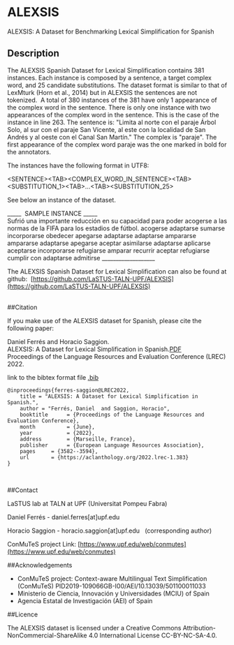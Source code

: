 # ALEXSIS
ALEXSIS:  A Dataset for Benchmarking Lexical Simplification for Spanish

## Description

The ALEXSIS Spanish Dataset for Lexical Simplification contains 381 instances. Each instance is composed by a sentence, a target complex word, and 25 candidate substitutions. The dataset format is similar to that of LexMturk (Horn et al., 2014) but in ALEXSIS the sentences are not tokenized. 
A total of 380 instances of the 381 have only 1 appearance of the complex word in the sentence.
There is only one instance with two appearances of the complex word in the sentence. This is the case of the instance in line 263.
The sentence is: "Limita al norte con el paraje Árbol Solo, al sur con el paraje San Vicente, al este con la localidad de San Andrés y al oeste con el Canal San Martín." The complex is "paraje". The first appearance of the complex word paraje was the one marked in bold for the annotators.

The instances have the following format in UTF8:

\<SENTENCE\>\<TAB\>\<COMPLEX_WORD_IN_SENTENCE\>\<TAB\>\<SUBSTITUTION_1\>\<TAB\>...\<TAB\>\<SUBSTITUTION_25\><br/>

See below an instance of the dataset.

\_\_\_\_\_  SAMPLE INSTANCE \_\_\_\_\_<br/>
Sufrió una importante reducción en su capacidad para poder acogerse a las normas de la FIFA para los estadios de fútbol. acogerse adaptarse sumarse incorporarse obedecer apegarse adaptarse adaptarse ampararse ampararse adaptarse apegarse aceptar asimilarse adaptarse aplicarse aceptarse incorporarse refugiarse amparar recurrir aceptar refugiarse cumplir con adaptarse admitirse
\_\_\_\_\_\_\_\_\_\_\_\_\_\_\_\_\_\_\_<br/>

The ALEXSIS Spanish Dataset for Lexical Simplification can also be found at github:  [https://github.com/LaSTUS-TALN-UPF/ALEXSIS](https://github.com/LaSTUS-TALN-UPF/ALEXSIS) <br/>
<br/>


##Citation

If you make use of the ALEXSIS dataset for Spanish, please cite the following paper:

Daniel Ferrés and Horacio Saggion.<br/>
ALEXSIS: A Dataset for Lexical Simplification in Spanish.[PDF](www.lrec-conf.org/proceedings/lrec2022/pdf/2022.lrec-1.383.pdf)<br/>
Proceedings of the Language Resources and Evaluation Conference (LREC) 2022.<br/>

link to the bibtex format file [.bib](www.lrec-conf.org/proceedings/lrec2022/bib/2022.lrec-1.383.bib)

```console
@inproceedings{ferres-saggion@LREC2022,
    title = "ALEXSIS: A Dataset for Lexical Simplification in Spanish.",
    author = "Ferrés, Daniel  and Saggion, Horacio",
    booktitle      = {Proceedings of the Language Resources and Evaluation Conference},
    month          = {June},
    year           = {2022},
    address        = {Marseille, France},
    publisher      = {European Language Resources Association},
    pages     = {3582--3594},
    url       = {https://aclanthology.org/2022.lrec-1.383}
}
```

 <br/>
 
##Contact

LaSTUS lab at TALN at UPF (Universitat Pompeu Fabra)

Daniel Ferrés - daniel.ferres[at]upf.edu

Horacio Saggion - horacio.saggion[at]upf.edu   (corresponding author)

ConMuTeS project Link: [https://www.upf.edu/web/conmutes](https://www.upf.edu/web/conmutes)

##Acknowledgements

- ConMuTeS project: Context-aware Multilingual Text Simplification (ConMuTeS) PID2019-109066GB-I00/AEI/10.13039/501100011033
- Ministerio de Ciencia, Innovación y Universidades (MCIU) of Spain
- Agencia Estatal de Investigación (AEI) of Spain



##Licence

The ALEXSIS dataset is licensed under a Creative Commons Attribution-NonCommercial-ShareAlike 4.0 International License CC-BY-NC-SA-4.0.


